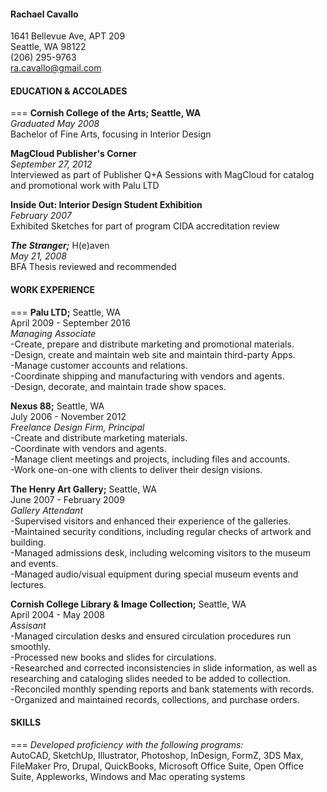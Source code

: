 #### Rachael Cavallo ####
1641 Bellevue Ave, APT 209   
Seattle, WA 98122   
(206) 295-9763   
ra.cavallo@gmail.com   



#### EDUCATION & ACCOLADES ####
===
__Cornish College of the Arts; Seattle, WA__   
*Graduated May 2008*   
Bachelor of Fine Arts, focusing in Interior Design

__MagCloud Publisher's Corner__   
*September 27, 2012*   
Interviewed as part of Publisher Q+A Sessions with MagCloud for catalog and promotional work with Palu LTD

__Inside Out: Interior Design Student Exhibition__   
*February 2007*   
Exhibited Sketches for part of program CIDA accreditation review

__*The Stranger;*__ H(e)aven   
*May 21, 2008*   
BFA Thesis reviewed and recommended


#### WORK EXPERIENCE
===
__Palu LTD;__ Seattle, WA   
April 2009 - September 2016   
*Managing Associate*   
-Create, prepare and distribute marketing and promotional materials.   
-Design, create and maintain web site and maintain third-party Apps.   
-Manage customer accounts and relations.   
-Coordinate shipping and manufacturing with vendors and agents.   
-Design, decorate, and maintain trade show spaces.   

__Nexus 88;__ Seattle, WA   
July 2006 - November 2012   
*Freelance Design Firm, Principal*   
-Create and distribute marketing materials.   
-Coordinate with vendors and agents.   
-Manage client meetings and projects, including files and accounts.   
-Work one-on-one with clients to deliver their design visions.   

__The Henry Art Gallery;__ Seattle, WA   
June 2007 - February 2009   
*Gallery Attendant*   
-Supervised visitors and enhanced their experience of the galleries.   
-Maintained security conditions, including regular checks of artwork and building.   
-Managed admissions desk, including welcoming visitors to the museum and events.   
-Managed audio/visual equipment during special museum events and lectures.   

__Cornish College Library & Image Collection;__ Seattle, WA   
April 2004 - May 2008   
*Assisant*   
-Managed circulation desks and ensured circulation procedures run smoothly.   
-Processed new books and slides for circulations.   
-Researched and corrected inconsistencies in slide information, as well as researching and cataloging slides needed to be added to collection.   
-Reconciled monthly spending reports and bank statements with records.   
-Organized and maintained records, collections, and purchase orders.   


#### SKILLS
===
*Developed proficiency with the following programs:*   
AutoCAD, SketchUp, Illustrator, Photoshop, InDesign, FormZ, 3DS Max, FileMaker Pro, Drupal, QuickBooks, Microsoft Office Suite, Open Office Suite, Appleworks, Windows and Mac operating systems
